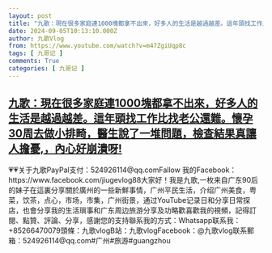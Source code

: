 ```yaml
---
layout: post
title: "九歌：現在很多家庭連1000塊都拿不出來，好多人的生活是越過越差。這年頭找工作比找老公還難。懷孕30周去做小排畸，醫生說了一堆問題，檢查結果真讓人擔憂,，內心好崩潰呀!"
date: 2024-09-05T10:13:10.000Z
author: 九歌Vlog
from: https://www.youtube.com/watch?v=m47ZgiUqp8c
tags: [ 九哥记 ]
comments: True
categories: [ 九哥记 ]
---
```

<!--1725531190000-->
[九歌：現在很多家庭連1000塊都拿不出來，好多人的生活是越過越差。這年頭找工作比找老公還難。懷孕30周去做小排畸，醫生說了一堆問題，檢查結果真讓人擔憂,，內心好崩潰呀!](https://www.youtube.com/watch?v=m47ZgiUqp8c)
------

<div>
💗💗关于九歌PayPal支付：524926114@qq.comFallow 我的Facebook：https://www.facebook.com/jiugevlog88大家好！我是九歌,一枚来自广东90后的妹子在這裏分享關於廣州的一些新鮮事情，广州平民生活，介绍广州美食，粤菜，饮茶，点心，市场，市集，广州街景，通过YouTube记录日和分享日常探店，也會分享我的生活瑣事和广东周边旅游分享及功略歡喜歡我的視頻，記得訂閱、點贊、評論、分享，感謝您的支持聯系我的方式：Whatsapp联系我：+85266470079頭條：九歌vlogB站：九歌vlogFacebook：@九歌vlog联系郵箱：524926114@qq.com#广州#旅游#guangzhou
</div>

